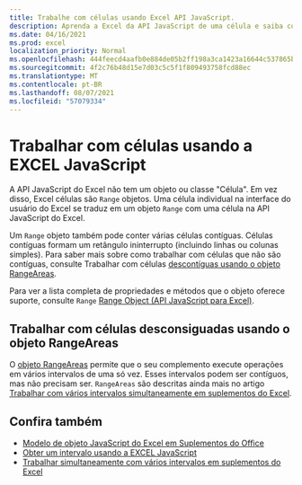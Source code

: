 ```yaml
---
title: Trabalhe com células usando Excel API JavaScript.
description: Aprenda a Excel da API JavaScript de uma célula e saiba como trabalhar com células.
ms.date: 04/16/2021
ms.prod: excel
localization_priority: Normal
ms.openlocfilehash: 444feecd4aafb0e884de05b2ff198a3ca1423a16644c537865bcfb6905684a40
ms.sourcegitcommit: 4f2c76b48d15e7d03c5c5f1f809493758fcd88ec
ms.translationtype: MT
ms.contentlocale: pt-BR
ms.lasthandoff: 08/07/2021
ms.locfileid: "57079334"
---
```

# <a name="work-with-cells-using-the-excel-javascript-api"></a>Trabalhar com células usando a EXCEL JavaScript

A API JavaScript do Excel não tem um objeto ou classe "Célula". Em vez disso, Excel células são `Range` objetos. Uma célula individual na interface do usuário do Excel se traduz em um objeto `Range` com uma célula na API JavaScript do Excel.

Um `Range` objeto também pode conter várias células contíguas. Células contíguas formam um retângulo ininterrupto (incluindo linhas ou colunas simples). Para saber mais sobre como trabalhar com células que não são contíguas, consulte Trabalhar com células [descontíguas usando o objeto RangeAreas](#work-with-discontiguous-cells-using-the-rangeareas-object).

Para ver a lista completa de propriedades e métodos que o objeto oferece suporte, consulte `Range` [Range Object (API JavaScript para Excel)](/javascript/api/excel/excel.range).

## <a name="work-with-discontiguous-cells-using-the-rangeareas-object"></a>Trabalhar com células desconsiguadas usando o objeto RangeAreas

O [objeto RangeAreas](/javascript/api/excel/excel.rangeareas) permite que o seu complemento execute operações em vários intervalos de uma só vez. Esses intervalos podem ser contíguos, mas não precisam ser. `RangeAreas` são descritas ainda mais no artigo [Trabalhar com vários intervalos simultaneamente em suplementos do Excel](excel-add-ins-multiple-ranges.md).

## <a name="see-also"></a>Confira também

- [Modelo de objeto JavaScript do Excel em Suplementos do Office](excel-add-ins-core-concepts.md)
- [Obter um intervalo usando a EXCEL JavaScript](excel-add-ins-ranges-get.md)
- [Trabalhar simultaneamente com vários intervalos em suplementos do Excel](excel-add-ins-multiple-ranges.md)

